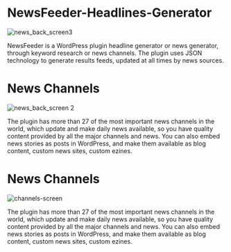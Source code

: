 # NewsFeeder-Headlines-Generator

![news_back_screen3](https://user-images.githubusercontent.com/20075622/94386356-d9854000-011d-11eb-9c94-9e99016d2d17.png)

NewsFeeder is a WordPress plugin headline generator or news generator, through keyword research or news channels. The plugin uses JSON technology to generate results feeds, updated at all times by news sources.

# News Channels

![news_back_screen 2](https://user-images.githubusercontent.com/20075622/94384541-38948600-0119-11eb-9371-0edbdd88ffff.png)

The plugin has more than 27 of the most important news channels in the world, which update and make daily news available, so you have quality content provided by all the major channels and news. You can also embed news stories as posts in WordPress, and make them available as blog content, custom news sites, custom ezines.

# News Channels

![channels-screen](https://user-images.githubusercontent.com/20075622/94385144-b73df300-011a-11eb-807d-a40fbe8727bb.png)

The plugin has more than 27 of the most important news channels in the world, which update and make daily news available, so you have quality content provided by all the major channels and news. You can also embed news stories as posts in WordPress, and make them available as blog content, custom news sites, custom ezines.


